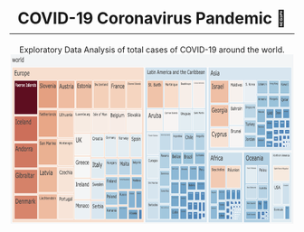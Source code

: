 <!DOCTYPE html>
<html>
    <style>
        body {
            text-align: center;
        }
        h1 {
            border-bottom: 1px solid #000;
            padding-bottom: 10px;
        }
        p {
            margin: 0 auto;
            max-width: 600px;
        }
    </style>
</head>
<body>
    <h1>COVID-19 Coronavirus Pandemic 🦠</h1>
    <p>Exploratory Data Analysis of total cases of COVID-19 around the world.</p>
    <img src="DADS5001/ASM3-Plotly/pics/Treemap.png" width="500" height="300">
</body>
</html>



    


